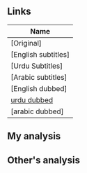 ## Links
| Name  |
| ------------- |
|[Original] |
|[English subtitles] |
|[Urdu Subtitles] |
|[Arabic subtitles] |
|[English dubbed] |
|[urdu dubbed](https://www.youtube.com/watch?v=6fCEIoJupOc&list=PLQKw4a-6xEOgt91WlGRYhCestY26-rrKU&index=3)|
|[arabic dubbed] |

## My analysis


## Other's analysis
